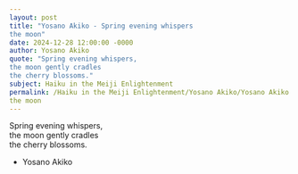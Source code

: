 ```yaml
---
layout: post
title: "Yosano Akiko - Spring evening whispers  
the moon"
date: 2024-12-28 12:00:00 -0000
author: Yosano Akiko
quote: "Spring evening whispers,  
the moon gently cradles  
the cherry blossoms."
subject: Haiku in the Meiji Enlightenment
permalink: /Haiku in the Meiji Enlightenment/Yosano Akiko/Yosano Akiko - Spring evening whispers  
the moon
---
```


Spring evening whispers,  
the moon gently cradles  
the cherry blossoms.

- Yosano Akiko
